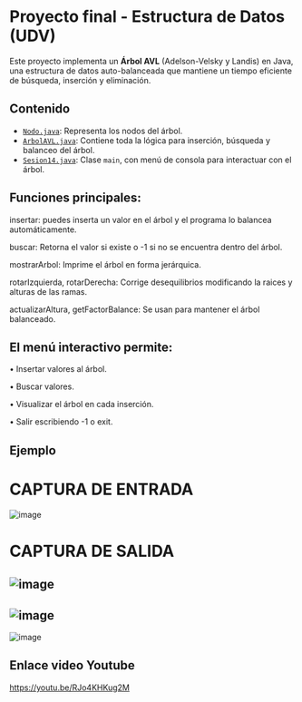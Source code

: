 # Proyecto final - Estructura de Datos (UDV)
Este proyecto implementa un **Árbol AVL** (Adelson-Velsky y Landis) en Java, 
una estructura de datos auto-balanceada que mantiene un tiempo eficiente de búsqueda, inserción y eliminación.


 ## Contenido

- [`Nodo.java`](src/main/java/com/mycompany/sesion14/Nodo.java): Representa los nodos del árbol.
- [`ArbolAVL.java`](src/main/java/com/mycompany/sesion14/ArbolAVL.java): Contiene toda la lógica para inserción, búsqueda y balanceo del árbol.
- [`Sesion14.java`](src/main/java/com/mycompany/sesion14/Sesion14.java): Clase `main`, con menú de consola para interactuar con el árbol.

## Funciones principales:

insertar: puedes inserta un valor en el árbol y el programa lo balancea automáticamente.

buscar: Retorna el valor si existe o -1 si no se encuentra dentro del árbol.

mostrarArbol: Imprime el árbol en forma jerárquica.

rotarIzquierda, rotarDerecha: Corrige desequilibrios modificando la raices y alturas de las ramas.

actualizarAltura, getFactorBalance: Se usan para mantener el árbol balanceado.



## El menú interactivo permite:

• Insertar valores al árbol.

• Buscar valores.

• Visualizar el árbol en cada inserción.

• Salir escribiendo -1 o exit.

## Ejemplo 
# CAPTURA DE ENTRADA
![image](https://github.com/user-attachments/assets/ff582d14-b8ac-403f-9297-c20d998af490)


# CAPTURA DE SALIDA 
![image](https://github.com/user-attachments/assets/cefbd89a-01c4-45a1-8c1d-99f169e4e613)
------------------------------------------------------------------------------------------------
![image](https://github.com/user-attachments/assets/104c3ae7-5cf5-4c26-bdc2-ebaca3052af4)
----------------------------------------------------------------------------------------------------
![image](https://github.com/user-attachments/assets/89c849e6-0c0f-455a-9ef3-d1891530a03d)

## Enlace video Youtube
https://youtu.be/RJo4KHKug2M 




